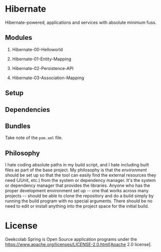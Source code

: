 # Hibernate
Hibernate-powered, applications and services with absolute minimum fuss.

## Modules

1. Hibernate-00-Helloworld
   

2. Hibernate-01-Entity-Mapping

   
4. Hibernate-02-Persistence-API


5. Hibernate-03-Association-Mapping


[comment]: <> (6. Hibernate-04-Collection-Mapping)


[comment]: <> (7. Hibernate-05-Inheritance-Mapping)


[comment]: <> (8. Hibernate-06-Complex-Mapping)


[comment]: <> (9. Hibernate-07-Hql)


[comment]: <> (10. Hibernate-08-Concurrency)


[comment]: <> (11. Hibernate-09-Optimization)


[comment]: <> (12. Hibernate-10-Applications)

## Setup



## Dependencies



## Bundles

Take note of the `pom.xml` file.

## Philosophy

I hate coding absolute paths in my build script, and I hate including
built files as part of the base project. My philosophy is that the
*environment* should be set up so that the tool can easily find the
external resources they need (JUnit, etc.) from the system or
dependency manager. It's the system or dependency manager that
provides the libraries. Anyone who has the proper development
environment set up -- one that works across many projects -- should be
able to clone the repository and do a build simply by running the
build program with no special arguments. There should be no need to
edit or install anything into the project space for the initial build.

# License
Geekcolab Spring is Open Source application programs under the https://www.apache.org/licenses/LICENSE-2.0.html[Apache 2.0 license].
